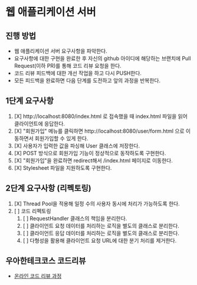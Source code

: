 # 웹 애플리케이션 서버

## 진행 방법
* 웹 애플리케이션 서버 요구사항을 파악한다.
* 요구사항에 대한 구현을 완료한 후 자신의 github 아이디에 해당하는 브랜치에 Pull Request(이하 PR)를 통해 코드 리뷰 요청을 한다.
* 코드 리뷰 피드백에 대한 개선 작업을 하고 다시 PUSH한다.
* 모든 피드백을 완료하면 다음 단계를 도전하고 앞의 과정을 반복한다.

## 1단계 요구사항

1. [X] http://localhost:8080/index.html 로 접속했을 때 index.html 파일을 읽어 클라이언트에 응답한다.
2. [X] "회원가입" 메뉴를 클릭하면 http://localhost:8080/user/form.html 으로 이동하면서 회원가입할 수 있게 한다.
3. [X] 사용자가 입력한 값을 파싱해 User 클래스에 저장한다.
4. [X] POST 방식으로 회원가입 기능이 정상적으로 동작하도록 구현한다.
5. [X] "회원가입"을 완료하면 redirect해서 /index.html 페이지로 이동한다.
6. [X] Stylesheet 파일을 지원하도록 구현한다.

## 2단계 요구사항 (리펙토링)

1. [X] Thread Pool을 적용해 일정 수의 사용자 동시에 처리가 가능하도록 한다.
2. [ ] 코드 리펙토링
    1. [ ] RequestHandler 클래스의 책임을 분리한다.
    2. [ ] 클라이언트 요청 데이터를 처리하는 로직을 별도의 클래스로 분리한다.
    3. [ ] 클라이언트 응답 데이터를 처리하는 로직을 별도의 클래스로 분리한다.
    4. [ ] 다형성을 활용해 클라이언트 요청 URL에 대한 분기 처리를 제거한다.


## 우아한테크코스 코드리뷰
* [온라인 코드 리뷰 과정](https://github.com/woowacourse/woowacourse-docs/blob/master/maincourse/README.md)
